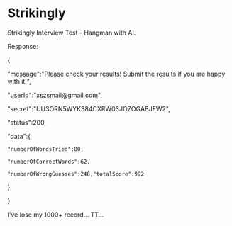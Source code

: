Strikingly
==========

Strikingly Interview Test - Hangman with AI.


Response:

{

  "message":"Please check your results! Submit the results if you are happy with it!",
  
  "userId":"xszsmail@gmail.com",
  
  "secret":"UU3ORN5WYK384CXRW03JOZOGABJFW2",
  
  "status":200,
  
  "data":{
  
    "numberOfWordsTried":80,
    
    "numberOfCorrectWords":62,
    
    "numberOfWrongGuesses":248,"totalScore":992
    
  }
  
}


I've lose my 1000+ record... TT...
